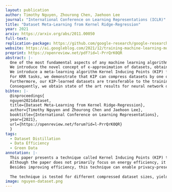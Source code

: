 ```yaml
---
layout: publication
author: Timothy Nguyen, Zhourong Chen, Jaehoon Lee
journal: "International Conference on Learning Representations (ICLR)"
title: "Dataset Meta-Learning from Kernel Ridge-Regression"
year: 2021
arxiv: https://arxiv.org/abs/2011.00050
full-text: 
replication-package: https://github.com/google-research/google-research/blob/master/kip/
website: https://ai.googleblog.com/2021/12/training-machine-learning-models-more.html
preprint: https://openreview.net/pdf?id=l-PrrQrK0QR
abstract: |-
  One of the most fundamental aspects of any machine learning algorithm is the training data used by the algorithm. 
  We introduce the novel concept of ϵ-approximation of datasets, obtaining datasets which are much smaller than or are significant corruptions of the original training data while maintaining similar performance. 
  We introduce a meta-learning algorithm Kernel Inducing Points (KIP) for obtaining such remarkable datasets, drawing inspiration from recent developments in the correspondence between infinitely-wide neural networks and kernel ridge-regression (KRR).
  For KRR tasks, we demonstrate that KIP can compress datasets by one or two orders of magnitude, significantly improving previous dataset distillation and subset selection methods while obtaining state of the art results for MNIST and CIFAR10 classification.
  Furthermore, our KIP-learned datasets are transferable to the training of finite-width neural networks even beyond the lazy-training regime.
  Consequently, we obtain state of the art results for neural network dataset distillation with potential applications to privacy-preservation.
bibtex: |-
  @inproceedings{
  nguyen2021dataset,
  title={Dataset Meta-Learning from Kernel Ridge-Regression},
  author={Timothy Nguyen and Zhourong Chen and Jaehoon Lee},
  booktitle={International Conference on Learning Representations},
  year={2021},
  url={https://openreview.net/forum?id=l-PrrQrK0QR}
  }
tags:
  - Dataset Distillation
  - Data Efficiency
  - Green Data
annotation: |-
  This paper presents a technique called Kernel Inducing Points (KIP) to generate new smaller datasets that yield similar performance when used to train a machine learning model. In other words, KIP is an algorithm for **dataset distillation**.
  Although the paper does not primarily focus on energy efficiency, it shows an an enormous potential of using dataset distillation to reduce the energy consumption of machine learning models – in particular, neural networks.
  Besides improving efficiency, this technique can enable privacy-preservation on datasets, since the generated datasets are different from its raw version. This is different from the concept of extracting coresets – a subset selected from the original dataset that preserves or approximates the original properties. 
  
  The technique is tested for different compressed dataset sizes, yielding similar performance results when compressing datasets by one or two orders of magnitude. Note: sometimes, the results in the paper are a bit rushed, but all the details are provided in the appendices.
image: nguyen-dataset.png
---
```

